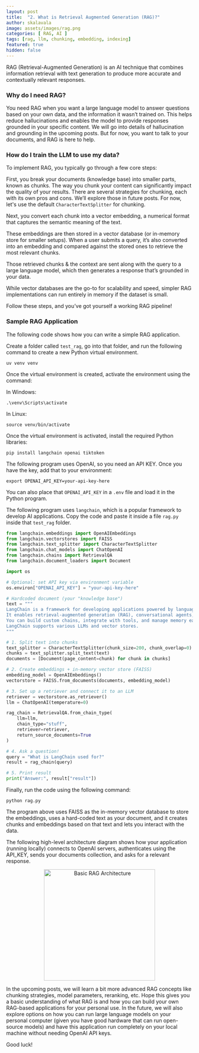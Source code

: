 ```yaml
---
layout: post
title:  "2. What is Retrieval Augmented Generation (RAG)?"
author: skalavala
image: assets/images/rag.png
categories: [ RAG, AI ]
tags: [rag, llm, chunking, embedding, indexing]
featured: true
hidden: false
---
```


RAG (Retrieval-Augmented Generation) is an AI technique that combines information retrieval with text generation to produce more accurate and contextually relevant responses.

### Why do I need RAG?
You need RAG when you want a large language model to answer questions based on your own data, and the information it wasn’t trained on. This helps reduce hallucinations and enables the model to provide responses grounded in your specific content. We will go into details of hallucination and grounding in the upcoming posts. But for now, you want to talk to your documents, and RAG is here to help. 

### How do I train the LLM to use my data?
To implement RAG, you typically go through a few core steps:

First, you break your documents (knowledge base) into smaller parts, known as chunks. The way you chunk your content can significantly impact the quality of your results. There are several strategies for chunking, each with its own pros and cons. We’ll explore those in future posts. For now, let's use the default `CharacterTextSplitter` for chunking.

Next, you convert each chunk into a vector embedding, a numerical format that captures the semantic meaning of the text.

These embeddings are then stored in a vector database (or in-memory store for smaller setups). When a user submits a query, it’s also converted into an embedding and compared against the stored ones to retrieve the most relevant chunks.

Those retrieved chunks & the context are sent along with the query to a large language model, which then generates a response that’s grounded in your data.

While vector databases are the go-to for scalability and speed, simpler RAG implementations can run entirely in memory if the dataset is small.

Follow these steps, and you’ve got yourself a working RAG pipeline!

### Sample RAG Application
The following code shows how you can write a simple RAG application.

Create a folder called `test_rag`, go into that folder, and run the following command to create a new Python virtual environment.
```
uv venv venv
```

Once the virtual environment is created, activate the environment using the command:

In Windows:
```
.\venv\Scripts\activate
```

In Linux:
```
source venv/bin/activate
```

Once the virtual environment is activated, install the required Python libraries:

```
pip install langchain openai tiktoken
```

The following program uses OpenAI, so you need an API KEY. Once you have the key, add that to your environment:
```
export OPENAI_API_KEY=your-api-key-here
```

You can also place that `OPENAI_API_KEY` in a `.env` file and load it in the Python program. 

The following program uses `langchain`, which is a popular framework to develop AI applications. Copy the code and paste it inside a file `rag.py` inside that `test_rag` folder.

```python
from langchain.embeddings import OpenAIEmbeddings
from langchain.vectorstores import FAISS
from langchain.text_splitter import CharacterTextSplitter
from langchain.chat_models import ChatOpenAI
from langchain.chains import RetrievalQA
from langchain.document_loaders import Document

import os

# Optional: set API key via environment variable
os.environ["OPENAI_API_KEY"] = "your-api-key-here"

# Hardcoded document (your "knowledge base")
text = """
LangChain is a framework for developing applications powered by language models.
It enables retrieval-augmented generation (RAG), conversational agents, and more.
You can build custom chains, integrate with tools, and manage memory easily.
LangChain supports various LLMs and vector stores.
"""

# 1. Split text into chunks
text_splitter = CharacterTextSplitter(chunk_size=200, chunk_overlap=0)
chunks = text_splitter.split_text(text)
documents = [Document(page_content=chunk) for chunk in chunks]

# 2. Create embeddings + in-memory vector store (FAISS)
embedding_model = OpenAIEmbeddings()
vectorstore = FAISS.from_documents(documents, embedding_model)

# 3. Set up a retriever and connect it to an LLM
retriever = vectorstore.as_retriever()
llm = ChatOpenAI(temperature=0)

rag_chain = RetrievalQA.from_chain_type(
    llm=llm,
    chain_type="stuff",
    retriever=retriever,
    return_source_documents=True
)

# 4. Ask a question!
query = "What is LangChain used for?"
result = rag_chain(query)

# 5. Print result
print("Answer:", result["result"])
```

Finally, run the code using the following command:

```
python rag.py
```

The program above uses FAISS as the in-memory vector database to store the embeddings, uses a hard-coded text as your document, and it creates chunks and embeddings based on that text and lets you interact with the data.

The following high-level architecture diagram shows how your application (running locally) connects to OpenAI servers, authenticates using the API_KEY, sends your documents collection, and asks for a relevant response.

<center>
<img src="{{ site.baseurl }}/assets/images/basic_rag_arch.png" alt="Basic RAG Architecture" width="300"/>
</center>

In the upcoming posts, we will learn a bit more advanced RAG concepts like chunking strategies, model parameters, reranking, etc. Hope this gives you a basic understanding of what RAG is and how you can build your own RAG-based applications for your personal use. In the future, we will also explore options on how you can run large language models on your personal computer (given you have good hardware that can run open-source models) and have this application run completely on your local machine without needing OpenAI API keys.

Good luck!